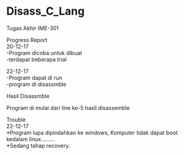 # Disass_C_Lang
Tugas Akhir IME-301

Progress Report  <br />
20-12-17  <br />
-Program dicoba untuk dibuat  <br />
-terdapat beberapa trial <br />

22-12-17 <br />
-Program dapat di run <br />
-program di disassmble  <br />

Hasil Disassmble <br />

Program di mulai dari line ke-5 hasil disassemble <br />


Trouble  <br />
22-12-17 <br />
*Program lupa dipindahkan ke windows, Komputer tidak dapat boot kedalam linux......... <br />
*Sedang tahap recovery.
